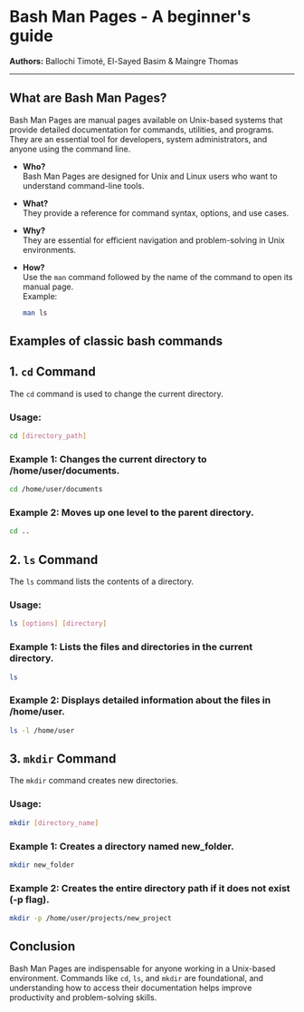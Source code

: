 # Bash Man Pages - A beginner's guide

**Authors:** Ballochi Timoté, El-Sayed Basim & Maingre Thomas

---

## What are Bash Man Pages?

Bash Man Pages are manual pages available on Unix-based systems that provide detailed documentation for commands, utilities, and programs. They are an essential tool for developers, system administrators, and anyone using the command line.


- **Who?**  
  Bash Man Pages are designed for Unix and Linux users who want to understand command-line tools.

- **What?**  
  They provide a reference for command syntax, options, and use cases.

- **Why?**  
  They are essential for efficient navigation and problem-solving in Unix environments.

- **How?**  
  Use the `man` command followed by the name of the command to open its manual page.  
  Example:  
  ```bash
  man ls


## Examples of classic bash commands

## 1. `cd` Command
The `cd` command is used to change the current directory.

### Usage:
```bash
cd [directory_path]
```

### Example 1: Changes the current directory to /home/user/documents.
```bash
cd /home/user/documents
```

### Example 2: Moves up one level to the parent directory.
```bash
cd ..
```



## 2. `ls` Command
The `ls` command lists the contents of a directory.

### Usage:
```bash
ls [options] [directory]
```

### Example 1: Lists the files and directories in the current directory.
```bash
ls
```

### Example 2: Displays detailed information about the files in /home/user.
```bash
ls -l /home/user
```



## 3. `mkdir` Command
The `mkdir` command creates new directories.

### Usage:
```bash
mkdir [directory_name]
```

### Example 1: Creates a directory named new_folder.
```bash
mkdir new_folder
```

### Example 2: Creates the entire directory path if it does not exist (-p flag).
```bash
mkdir -p /home/user/projects/new_project
```



## Conclusion
Bash Man Pages are indispensable for anyone working in a Unix-based environment. Commands like `cd`, `ls`, and `mkdir` are foundational, and understanding how to access their documentation helps improve productivity and problem-solving skills.
